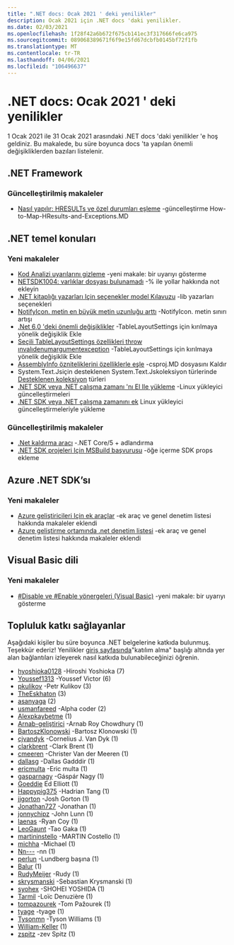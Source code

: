 ```yaml
---
title: ".NET docs: Ocak 2021 ' deki yenilikler"
description: Ocak 2021 için .NET docs 'daki yenilikler.
ms.date: 02/03/2021
ms.openlocfilehash: 1f28f42a6b672f675cb141ec3f317666fe6ca975
ms.sourcegitcommit: 089068389671f6f9e15fd67dcbfb0145bf72f1fb
ms.translationtype: MT
ms.contentlocale: tr-TR
ms.lasthandoff: 04/06/2021
ms.locfileid: "106496637"
---
```

# <a name="net-docs-whats-new-for-january-2021"></a>.NET docs: Ocak 2021 ' deki yenilikler

1 Ocak 2021 ile 31 Ocak 2021 arasındaki .NET docs 'daki yenilikler 'e hoş geldiniz. Bu makalede, bu süre boyunca docs 'ta yapılan önemli değişikliklerden bazıları listelenir.

## <a name="net-framework"></a>.NET Framework

### <a name="updated-articles"></a>Güncelleştirilmiş makaleler

- [Nasıl yapılır: HRESULTs ve özel durumları eşleme](../framework/interop/how-to-map-hresults-and-exceptions.md) -güncelleştirme How-to-Map-HResults-and-Exceptions.MD

## <a name="net-fundamentals"></a>.NET temel konuları

### <a name="new-articles"></a>Yeni makaleler

- [Kod Analizi uyarılarını gizleme](../fundamentals/code-analysis/suppress-warnings.md) -yeni makale: bir uyarıyı gösterme
- [NETSDK1004: varlıklar dosyası bulunamadı](../core/tools/sdk-errors/netsdk1004.md) -% ile yollar hakkında not ekleyin
- [.NET kitaplığı yazarları Için seçenekler model Kılavuzu](../core/extensions/options-library-authors.md) -lib yazarları seçenekleri
- [NotifyIcon. metin en büyük metin uzunluğu arttı](../core/compatibility/windows-forms/6.0/notifyicon-text-max-text-length-increased.md) -NotifyIcon. metin sınırı artışı
- [.Net 6,0 'deki önemli değişiklikler](../core/compatibility/6.0.md) -TableLayoutSettings için kırılmaya yönelik değişiklik Ekle
- [Seçili TableLayoutSettings özellikleri throw ınvalıdenumargumentexception](../core/compatibility/windows-forms/6.0/tablelayoutsettings-apis-throw-invalidenumargumentexception.md) -TableLayoutSettings için kırılmaya yönelik değişiklik Ekle
- [AssemblyInfo özniteliklerini özelliklerle eşle](../core/project-sdk/msbuild-props.md#assembly-info-generation-properties) -csproj.MD dosyasını Kaldır
- System.Text.Jsiçin desteklenen System.Text.Jskoleksiyon türlerinde [Desteklenen koleksiyon](../standard/serialization/system-text-json-supported-collection-types.md) türleri
- [.NET SDK veya .NET çalışma zamanı 'nı El Ile yükleme](../core/install/linux-scripted-manual.md) -Linux yükleyici güncelleştirmeleri
- [.NET SDK veya .NET çalışma zamanını ek](../core/install/linux-snap.md) Linux yükleyici güncelleştirmeleriyle yükleme

### <a name="updated-articles"></a>Güncelleştirilmiş makaleler

- [.Net kaldırma aracı](../core/additional-tools/uninstall-tool.md) -.NET Core/5 + adlandırma
- [.NET SDK projeleri Için MSBuild başvurusu](../core/project-sdk/msbuild-props.md) -öğe içerme SDK props ekleme

## <a name="azure-net-sdk"></a>Azure .NET SDK’sı

### <a name="new-articles"></a>Yeni makaleler

- [Azure geliştiricileri Için ek araçlar](../azure/azure-tools.md) -ek araç ve genel denetim listesi hakkında makaleler eklendi
- [Azure geliştirme ortamında .net denetim listesi](../azure/dotnet-dev-env-checklist.md) -ek araç ve genel denetim listesi hakkında makaleler eklendi

## <a name="visual-basic-language"></a>Visual Basic dili

### <a name="new-articles"></a>Yeni makaleler

- [#Disable ve #Enable yönergeleri (Visual Basic)](../visual-basic/language-reference/directives/disable-enable.md) -yeni makale: bir uyarıyı gösterme

## <a name="community-contributors"></a>Topluluk katkı sağlayanlar

Aşağıdaki kişiler bu süre boyunca .NET belgelerine katkıda bulunmuş. Teşekkür ederiz! Yenilikler [giriş sayfasında](index.yml)"katılım alma" başlığı altında yer alan bağlantıları izleyerek nasıl katkıda bulunabileceğinizi öğrenin.

- [hyoshioka0128](https://github.com/hyoshioka0128) -Hiroshi Yoshioka (7)
- [Youssef1313](https://github.com/Youssef1313) -Youssef Victor (6)
- [pkulikov](https://github.com/pkulikov) -Petr Kulikov (3)
- [TheEskhaton](https://github.com/TheEskhaton) (3)
- [asanyaga](https://github.com/asanyaga) (2)
- [usmanfareed](https://github.com/usmanfareed) -Alpha coder (2)
- [Alexpkaybetme](https://github.com/Alexplose) (1)
- [Arnab-geliştirici](https://github.com/Arnab-Developer) -Arnab Roy Chowdhury (1)
- [BartoszKlonowski](https://github.com/BartoszKlonowski) -Bartosz Klonowski (1)
- [cjvandyk](https://github.com/cjvandyk) -Cornelius J. Van Dyk (1)
- [clarkbrent](https://github.com/clarkbrent) -Clark Brent (1)
- [cmeeren](https://github.com/cmeeren) -Christer Van der Meeren (1)
- [dallasg](https://github.com/dallasg) -Dallas Gadddir (1)
- [ericmulta](https://github.com/ericmutta) -Eric multa (1)
- [gasparnagy](https://github.com/gasparnagy) -Gáspár Nagy (1)
- [Goeddie](https://github.com/GoEddie) Ed Elliott (1)
- [Happypig375](https://github.com/Happypig375) -Hadrian Tang (1)
- [jjgorton](https://github.com/jjgorton) -Josh Gorton (1)
- [Jonathan727](https://github.com/Jonathan727) -Jonathan (1)
- [jonnychipz](https://github.com/jonnychipz) -John Lunn (1)
- [laenas](https://github.com/laenas) -Ryan Coy (1)
- [LeoGaunt](https://github.com/LeoGaunt) -Tao Gaka (1)
- [martininstello](https://github.com/martincostello) -MARTIN Costello (1)
- [michha](https://github.com/michha) -Michael (1)
- [Nn---](https://github.com/NN---) -nn (1)
- [perlun](https://github.com/perlun) -Lundberg başına (1)
- [Balur](https://github.com/Pumpur) (1)
- [RudyMeijer](https://github.com/RudyMeijer) -Rudy (1)
- [skrysmanski](https://github.com/skrysmanski) -Sebastian Krysmanski (1)
- [syohex](https://github.com/syohex) -SHOHEI YOSHIDA (1)
- [Tarmil](https://github.com/Tarmil) -Loïc Denuzière (1)
- [tompazourek](https://github.com/tompazourek) -Tom Pažourek (1)
- [tyage](https://github.com/tyage) -tyage (1)
- [Tysonmn](https://github.com/TysonMN) -Tyson Williams (1)
- [William-Keller](https://github.com/william-keller) (1)
- [zspitz](https://github.com/zspitz) -zev Spitz (1)

